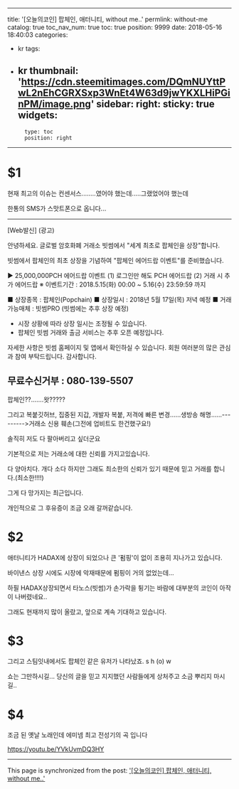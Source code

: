 
---
title: '[오늘의코인] 팝체인, 애터니티,  without me..'
permlink: without-me
catalog: true
toc_nav_num: true
toc: true
position: 9999
date: 2018-05-16 18:40:03
categories:
- kr
tags:
- kr
thumbnail: 'https://cdn.steemitimages.com/DQmNUYttPwL2nEhCGRXSxp3WnEt4W63d9jwYKXLHiPGinPM/image.png'
sidebar:
    right:
        sticky: true
widgets:
    -
        type: toc
        position: right
---


# $1
현재 최고의 이슈는 컨센서스........였어야 했는데.....그랬었어야 했는데

한통의 SMS가 스맛트폰으로 옵니다...



------------------------------------------------------------------------------------------------------------------------
[Web발신]
(광고)

안녕하세요. 글로벌 암호화폐 거래소 빗썸에서
"세계 최초로 팝체인을 상장"합니다.

빗썸에서 팝체인의 최초 상장을 기념하여
"팝체인 에어드랍 이벤트"를 준비했습니다.

▶ 25,000,000PCH 에어드랍 이벤트
 (1) 로그인만 해도 PCH 에어드랍
 (2) 거래 시 추가 에어드랍
 ※ 이벤트기간 : 2018.5.15(화) 00:00 ~ 5.16(수) 23:59:59 까지

■ 상장종목 : 팝체인(Popchain)
■ 상장일시 : 2018년 5월 17일(목) 저녁 예정
■ 거래가능매체 : 빗썸PRO (빗썸에는 추후 상장 예정)

* 시장 상황에 따라 상장 일시는 조정될 수 있습니다.
* 팝체인 빗썸 거래와 출금 서비스는 추후 오픈 예정입니다.

자세한 사항은 빗썸 홈페이지 및 앱에서 확인하실 수 있습니다.
회원 여러분의 많은 관심과 참여 부탁드립니다. 감사합니다.

무료수신거부 : 080-139-5507
---------------------------------------------------------------------------------------------------------------------------------------

팝체인??.......왓?????

그리고 복붙깃허브, 집중된 지갑, 개발자 복붙, 저격에 빠른 변경......생방송 해명......--------->거래소 신용 훼손(그전에 업비트도 한건했구요!)

솔직히 저도 다 팔아버리고 싶더군요

기본적으로 저는 거래소에 대한 신뢰를 가지고있습니다.

다 양아치다. 개다 소다 하지만 그래도 최소한의 신뢰가 있기 때문에 믿고 거래를 합니다.(최소한!!!!)

그게 다 망가지는 최근입니다.

개인적으로 그 후유증이 조금 오래 갈꺼같습니다.

# $2
애터니티가 HADAX에 상장이 되었으나 큰 '펌핑'이 없이 조용히 지나가고 있습니다.

바이낸스 상장 시에도 시장에 악재때문에 펌핑이 거의 없었는데... 

하필 HADAX상장되면서 타노스(빗썸)가 손가락을 튕기는 바람에 대부분의 코인이 아작이 나버렸네요..

그래도 현재까지 많이 올랐고, 앞으로 계속 기대하고 있습니다.

# $3
그리고 스팀잇내에서도 팝체인 같은 유저가 나타났죠.  s h (o) w 

쇼는 그만하시길... 당신의 글을 믿고 지지했던 사람들에게 상처주고 소금 뿌리지 마시길..

# $4
조금 된 옛날 노래인데 에미넴 최고 전성기의 곡 입니다

https://youtu.be/YVkUvmDQ3HY

- - -

This page is synchronized from the post: ['[오늘의코인] 팝체인, 애터니티,  without me..'](https://steemit.com/@virus707/without-me)
